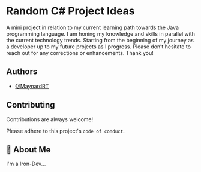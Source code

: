 # Random C# Project Ideas

A mini project in relation to my current learning path towards the Java programming language. I am honing my knowledge and skills in parallel with the current technology trends. Starting from the beginning of my journey as a developer up to my future projects as I progress. Please don’t hesitate to reach out for any corrections or enhancements. Thank you!
## Authors

- [@MaynardRT](https://github.com/MaynardRT)


## Contributing

Contributions are always welcome!

Please adhere to this project's `code of conduct`.


## 🚀 About Me
I'm a Iron-Dev...

